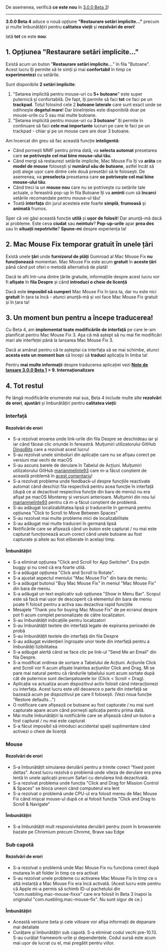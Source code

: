 De asemenea, verifică **ce este nou** în [3.0.0 Beta 3](https://github.com/noah-nuebling/mac-mouse-fix/releases/tag/3.0.0-Beta-3)!

---

**3.0.0 Beta 4** aduce o nouă opțiune **"Restaurare setări implicite..."** precum și multe îmbunătățiri pentru **calitatea vieții** și **rezolvări de erori**!

Iată **tot** ce este **nou**:

## 1. Opțiunea "Restaurare setări implicite..."

Există acum un buton "**Restaurare setări implicite...**" în fila "Butoane".
Acest lucru îți permite să te simți și mai **confortabil** în timp ce **experimentezi** cu setările.

Sunt disponibile **2 setări implicite**:

1. "Setarea implicită pentru mouse-uri cu **5+ butoane**" este super puternică și confortabilă. De fapt, îți permite să faci **tot** ce faci pe un **trackpad**. Totul folosind cele 2 **butoane laterale** care sunt exact unde se odihnește **degetul mare**! Dar bineînțeles este disponibilă doar pe mouse-urile cu 5 sau mai multe butoane.
2. "Setarea implicită pentru mouse-uri cu **3 butoane**" îți permite în continuare să faci **cele mai importante** lucruri pe care le faci pe un trackpad - chiar și pe un mouse care are doar 3 butoane.

Am încercat din greu să fac această funcție **inteligentă**:

- Când pornești MMF pentru prima dată, va **selecta automat** presetarea care **se potrivește cel mai bine mouse-ului tău**.
- Când mergi să restaurezi setările implicite, Mac Mouse Fix îți va **arăta** ce **model de mouse** folosești și **numărul său de butoane**, astfel încât să poți alege ușor care dintre cele două presetări să le folosești. De asemenea, va **preselecta** presetarea care **se potrivește cel mai bine mouse-ului tău**.
- Când treci la un **mouse nou** care nu se potrivește cu setările tale actuale, o fereastră pop-up în fila Butoane îți va **aminti** cum să **încarci** setările recomandate pentru mouse-ul tău!
- Toată **interfața** din jurul acesteia este foarte **simplă**, **frumoasă** și **animată** frumos.

Sper că vei găsi această funcție **utilă** și **ușor de folosit**! Dar anunță-mă dacă ai probleme.
Este ceva **ciudat** sau **neintuiv**? **Pop-up-urile** apar **prea des** sau în **situații nepotrivite**? **Spune-mi** despre experiența ta!

## 2. Mac Mouse Fix temporar gratuit în unele țări

Există unele **țări** unde **furnizorul de plăți** Gumroad al Mac Mouse Fix **nu funcționează** momentan.
Mac Mouse Fix este acum **gratuit** în **aceste țări** până când pot oferi o metodă alternativă de plată!

Dacă te afli într-una dintre țările gratuite, informațiile despre acest lucru vor fi **afișate** în **fila Despre** și când **introduci o cheie de licență**

Dacă este **imposibil să cumperi** Mac Mouse Fix în țara ta, dar nu este nici **gratuit** în țara ta încă - atunci anunță-mă și voi face Mac Mouse Fix gratuit și în țara ta!

## 3. Un moment bun pentru a începe traducerea!

Cu Beta 4, am **implementat toate modificările de interfață** pe care le-am planificat pentru Mac Mouse Fix 3. Așa că mă aștept să nu mai fie modificări mari ale interfeței până la lansarea Mac Mouse Fix 3.

Dacă ai amânat pentru că te așteptai ca interfața să se mai schimbe, atunci **acesta este un moment bun** să începi să **traduci** aplicația în limba ta!

Pentru **mai multe informații** despre traducerea aplicației vezi **[Note de lansare 3.0.0 Beta 1](https://github.com/noah-nuebling/mac-mouse-fix/releases/tag/3.0.0-Beta-1.1) > 9. Internaționalizare**

## 4. Tot restul

Pe lângă modificările enumerate mai sus, Beta 4 include multe alte **rezolvări de erori**, **ajustări** și îmbunătățiri pentru **calitatea vieții**:

### Interfață

#### Rezolvări de erori

- S-a rezolvat eroarea unde link-urile din fila Despre se deschideau iar și iar când făceai clic oriunde în fereastră. Mulțumiri utilizatorului GitHub [DingoBits](https://github.com/DingoBits) care a rezolvat acest lucru!
- S-au rezolvat unele simboluri din aplicație care nu se afișau corect pe versiuni mai vechi de macOS
- S-au ascuns barele de derulare în Tabelul de Acțiuni. Mulțumiri utilizatorului GitHub [marianmelinte93](https://github.com/marianmelinte93) care m-a făcut conștient de această problemă în [acest comentariu](https://github.com/noah-nuebling/mac-mouse-fix/discussions/366#discussioncomment-3728994)!
- S-a rezolvat problema unde feedback-ul despre funcțiile reactivate automat când deschizi fila respectivă pentru acea funcție în interfață (după ce ai dezactivat respectiva funcție din bara de meniu) nu era afișat pe macOS Monterey și versiuni anterioare. Mulțumiri din nou lui [marianmelinte93](https://github.com/marianmelinte93) pentru că m-a făcut conștient de problemă.
- S-au adăugat localizabilitatea lipsă și traducerile în germană pentru opțiunea "Click to Scroll to Move Between Spaces"
- S-au rezolvat mai multe probleme mici de localizabilitate
- S-au adăugat mai multe traduceri în germană lipsă
- Notificările care se afișează când un buton este capturat / nu mai este capturat funcționează acum corect când unele butoane au fost capturate și altele au fost eliberate în același timp.

#### Îmbunătățiri

- S-a eliminat opțiunea "Click and Scroll for App Switcher". Era puțin buggy și nu cred că era foarte utilă.
- S-a adăugat opțiunea "Click and Scroll to Rotate".
- S-a ajustat aspectul meniului "Mac Mouse Fix" din bara de meniu.
- S-a adăugat butonul "Buy Mac Mouse Fix" în meniul "Mac Mouse Fix" din bara de meniu.
- S-a adăugat un text explicativ sub opțiunea "Show in Menu Bar". Scopul este să facă mai ușor de descoperit că elementul din bara de meniu poate fi folosit pentru a activa sau dezactiva rapid funcțiile
- Mesajele "Thank you for buying Mac Mouse Fix" de pe ecranul despre pot fi acum complet personalizate de către localizatori.
- S-au îmbunătățit indicațiile pentru localizatori
- S-au îmbunătățit textele din interfață legate de expirarea perioadei de probă
- S-au îmbunătățit textele din interfață din fila Despre
- S-au adăugat evidențieri îngroșate unor texte din interfață pentru a îmbunătăți lizibilitatea
- S-a adăugat alertă când se face clic pe link-ul "Send Me an Email" din fila Despre.
- S-a modificat ordinea de sortare a Tabelului de Acțiuni. Acțiunile Click and Scroll vor fi acum afișate înaintea acțiunilor Click and Drag. Mi se pare mai natural pentru că rândurile tabelului sunt acum sortate după cât de puternice sunt declanșatoarele lor (Click < Scroll < Drag).
- Aplicația va actualiza acum dispozitivul activ folosit când interacționezi cu interfața. Acest lucru este util deoarece o parte din interfață se bazează acum pe dispozitivul pe care îl folosești. (Vezi noua funcție "Restore defaults...")
- O notificare care afișează ce butoane au fost capturate / nu mai sunt capturate apare acum când pornești aplicația pentru prima dată.
- Mai multe îmbunătățiri la notificările care se afișează când un buton a fost capturat / nu mai este capturat
- S-a făcut imposibil să introduci accidental spații suplimentare când activezi o cheie de licență

### Mouse

#### Rezolvări de erori

- S-a îmbunătățit simularea derulării pentru a trimite corect "fixed point deltas". Acest lucru rezolvă o problemă unde viteza de derulare era prea lentă în unele aplicații precum Safari cu derularea lină dezactivată.
- S-a rezolvat problema unde funcția "Click and Drag for Mission Control & Spaces" se bloca uneori când computerul era lent
- S-a rezolvat o problemă unde CPU-ul era folosit mereu de Mac Mouse Fix când mișcai mouse-ul după ce ai folosit funcția "Click and Drag to Scroll & Navigate"

#### Îmbunătățiri

- S-a îmbunătățit mult responsivitatea derulării pentru zoom în browserele bazate pe Chromium precum Chrome, Brave sau Edge

### Sub capotă

#### Rezolvări de erori

- S-a rezolvat o problemă unde Mac Mouse Fix nu funcționa corect după mutarea în alt folder în timp ce era activat
- S-au rezolvat unele probleme cu activarea Mac Mouse Fix în timp ce o altă instanță a Mac Mouse Fix era încă activată. (Acest lucru este pentru că Apple mi-a permis să schimb ID-ul pachetului din "com.nuebling.mac-mouse-fixxx" care era folosit în Beta 3 înapoi la originalul "com.nuebling.mac-mouse-fix". Nu sunt sigur de ce.)

#### Îmbunătățiri

- Această versiune beta și cele viitoare vor afișa informații de depanare mai detaliate
- Curățare și îmbunătățiri sub capotă. S-a eliminat codul vechi pre-10.13. S-au curățat framework-urile și dependențele. Codul sursă este acum mai ușor de lucrat cu el, mai pregătit pentru viitor.